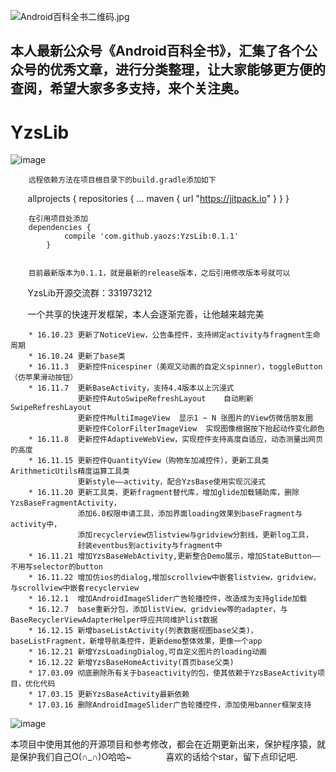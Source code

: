 ![Android百科全书二维码.jpg](http://upload-images.jianshu.io/upload_images/5637205-5afd370499eee2d3.jpg?imageMogr2/auto-orient/strip%7CimageView2/2/w/1240)

## 本人最新公众号《Android百科全书》，汇集了各个公众号的优秀文章，进行分类整理，让大家能够更方便的查阅，希望大家多多支持，来个关注奥。


# YzsLib

![image](https://github.com/yaozs/YzsLib/blob/master/app/src/main/res/mipmap-xxxhdpi/icon.png)
    
        远程依赖方法在项目根目录下的build.gradle添加如下
        allprojects {
        		repositories {
        			...
        			<!--添加的话，就这一句-->
        			maven { url "https://jitpack.io" }
        		}
        	}


        在引用项目处添加
        dependencies {
                compile 'com.github.yaozs:YzsLib:0.1.1'  
        	}
        
        
        目前最新版本为0.1.1，就是最新的release版本，之后引用修改版本号就可以
        YzsLib开源交流群：331973212
        
        一个共享的快速开发框架，本人会逐渐完善，让他越来越完美
        
        * 16.10.23 更新了NoticeView，公告条控件，支持绑定activity与fragment生命周期
        * 16.10.24 更新了base类
        * 16.11.3  更新控件nicespiner（美观又动画的自定义spinner），toggleButton（仿苹果滑动按钮）
        * 16.11.7  更新BaseActivity，支持4.4版本以上沉浸式
                   更新控件AutoSwipeRefreshLayout    自动刷新SwipeRefreshLayout
                   更新控件MultiImageView  显示1 ~ N 张图片的View仿微信朋友圈
                   更新控件ColorFilterImageView  实现图像根据按下抬起动作变化颜色
        * 16.11.8  更新控件AdaptiveWebView，实现控件支持高度自适应，动态测量出网页的高度
        * 16.11.15 更新控件QuantityView（购物车加减控件），更新工具类ArithmeticUtils精度运算工具类
                   更新style——activity，配合YzsBase使用实现沉浸式
        * 16.11.20 更新工具类，更新fragment替代库，增加glide加载辅助库，删除YzsBaseFragmentActivity，
                   添加6.0权限申请工具，添加界面loading效果到baseFragment与activity中，
                   添加recyclerview仿listview与gridview分割线，更新log工具，
                   封装eventbus到activity与fragment中
        * 16.11.21 增加YzsBaseWebActivity,更新整合Demo展示，增加StateButton——不用写selector的button
        * 16.11.22 增加仿ios的dialog,增加scrollview中嵌套listview，gridview，与scrollview中嵌套recyclerview
        * 16.12.1  增加AndroidImageSlider广告轮播控件，改造成为支持glide加载
        * 16.12.7  base重新分包，添加listView、gridview等的adapter，与BaseRecyclerViewAdapterHelper呼应共同维护list数据
        * 16.12.15 新增baseListActivity(列表数据视图base父类)，baseListFragment，新增导航条控件，更新demo整体效果，更像一个app
        * 16.12.21 新增YzsLoadingDialog,可自定义图片的loading动画
        * 16.12.22 新增YzsBaseHomeActivity(首页base父类)
        * 17.03.09 彻底删除所有关于baseactivity的包，使其依赖于YzsBaseActivity项目，优化代码
        * 17.03.15 更新YzsBaseActivity最新依赖
        * 17.03.16 删除AndroidImageSlider广告轮播控件，添加使用banner框架支持

![image](https://github.com/yaozs/YzsLib/blob/master/app/src/main/res/mipmap-xxxhdpi/icon.png)


本项目中使用其他的开源项目和参考修改，都会在近期更新出来，保护程序猿，就是保护我们自己O(∩_∩)O哈哈~
       
        喜欢的话给个star，留下点印记吧.
